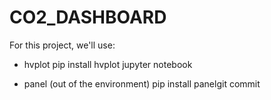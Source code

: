 # CO2_DASHBOARD
For this project, we'll use:
- hvplot 
pip install hvplot jupyter notebook

- panel (out of the environment)
pip install panelgit commit
